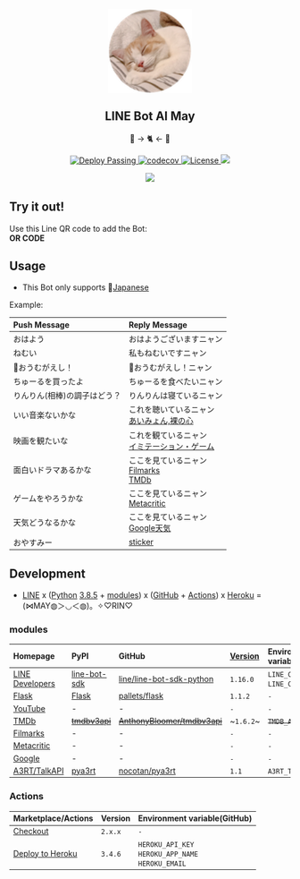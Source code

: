 <p align="center">
  <img src="https://raw.githubusercontent.com/ghsable/aimay/master/README/may.png" width="150" height="150" align="center" alt="may">
  <h2 align="center">LINE Bot AI May</h2>
  <p align="center">🤖 -> 🐈 <- 🧠</p>
</p>
  <p align="center">
    <a href="https://github.com/ghsable/aimay/actions">
      <img alt="Deploy Passing" src="https://github.com/ghsable/aimay/workflows/Deploy/badge.svg">
    </a>
    <a href="https://codecov.io/gh/ghsable/aimay">
      <img alt="codecov" src="https://codecov.io/gh/ghsable/aimay/branch/master/graph/badge.svg">
    </a>
    <a href="https://github.com/ghsable/aimay/issues">
      <img alt="License" src="https://img.shields.io/github/issues/ghsable/aimay?color=0088ff">
    </a>
    <a href="https://app.fossa.com/projects/git%2Bgithub.com%2Fghsable%2Faimay?ref=badge_shield" alt="FOSSA Status">
      <img src="https://app.fossa.com/api/projects/git%2Bgithub.com%2Fghsable%2Faimay.svg?type=shield">
    </a>
  </p>
  <p align="center">
    <a href="https://app.fossa.com/projects/git%2Bgithub.com%2Fghsable%2Faimay?ref=badge_large" alt="FOSSA Status">
      <img src="https://app.fossa.com/api/projects/git%2Bgithub.com%2Fghsable%2Faimay.svg?type=large">
    </a>
  </p>

## Try it out!
Use this Line QR code to add the Bot:  
**OR CODE**

## Usage
* This Bot only supports 🗾[Japanese](https://en.wikipedia.org/wiki/Japanese_language)

Example:

| Push Message | Reply Message |
| :--- | :--- |
| おはよう | おはようございますニャン |
| ねむい | 私もねむいですニャン |
| 🦜おうむがえし！ | 🦜おうむがえし！ニャン |
| ちゅーるを買ったよ | ちゅーるを食べたいニャン |
| りんりん(相棒)の調子はどう？ | りんりんは寝ているニャン |
| いい音楽ないかな | これを聴いているニャン<br>[あいみょん,裸の心](https://www.youtube.com/watch?v=yOAwvRmVIyo) |
| 映画を観たいな | これを観ているニャン<br>[イミテーション・ゲーム](https://filmarks.com/movies/57847) |
| 面白いドラマあるかな | ここを見ているニャン<br>[Filmarks](https://filmarks.com/list-drama/trend)<br>[TMDb](https://www.themoviedb.org/tv?language=ja) |
| ゲームをやろうかな | ここを見ているニャン<br>[Metacritic](https://www.metacritic.com/game) |
| 天気どうなるかな | ここを見ているニャン<br>[Google天気](https://www.google.co.jp/search?q=天気) |
| おやすみー | [sticker](https://developers.line.biz/media/messaging-api/sticker_list.pdf) |

## Development
* [LINE](https://line.me/ja/) x ([Python](https://www.python.org/) [3.8.5](https://github.com/ghsable/aimay/blob/master/runtime.txt) + [modules](#modules)) x ([GitHub](https://github.com/) + [Actions](#actions)) x [Heroku](https://jp.heroku.com/) = (⋈MAY◍＞◡＜◍)。✧♡RIN♡

### modules

| Homepage                                                         | PyPI                                                   | GitHub                                                                      | [Version](https://github.com/ghsable/aimay/blob/master/requirements.txt) | Environment variable(Heroku)                         |
| :---                                                             | :---                                                   | :---                                                                        | :---                                                                     | :---                                                 |
| [LINE Developers](https://developers.line.biz/ja/)               | [line-bot-sdk](https://pypi.org/project/line-bot-sdk/) | [line/line-bot-sdk-python](https://github.com/line/line-bot-sdk-python)     | `1.16.0`                                                                 | `LINE_CHANNEL_ACCESS_TOKEN`<br>`LINE_CHANNEL_SECRET` |
| [Flask](https://flask.palletsprojects.com/en/1.1.x/)             | [Flask](https://pypi.org/project/Flask/)               | [pallets/flask](https://github.com/pallets/flask)                           | `1.1.2`                                                                  | `-`                                                  |
| [YouTube](https://www.youtube.com/?gl=JP)                        | -                                                      | -                                                                           | `-`                                                                      | `-`                                                  |
| [TMDb](https://www.themoviedb.org/?language=ja)                  | ~~[tmdbv3api](https://pypi.org/project/tmdbv3api/)~~   | ~~[AnthonyBloomer/tmdbv3api](https://github.com/AnthonyBloomer/tmdbv3api)~~ | ~`1.6.2`~                                                                | ~~`TMDB_API_KEY`~~                                   |
| [Filmarks](https://filmarks.com/)                                | -                                                      | -                                                                           | `-`                                                                      | `-`                                                  |
| [Metacritic](https://www.metacritic.com/game)                    | -                                                      | -                                                                           | `-`                                                                      | `-`                                                  |
| [Google](https://www.google.com/)                                | -                                                      | -                                                                           | `-`                                                                      | `-`                                                  |
| [A3RT/TalkAPI](https://a3rt.recruit-tech.co.jp/product/talkAPI/) | [pya3rt](https://pypi.org/project/pya3rt/)             | [nocotan/pya3rt](https://github.com/nocotan/pya3rt)                         | `1.1`                                                                    | `A3RT_TALKAPI_APIKEY`                                |

### Actions
| Marketplace/Actions                                                         | Version  | Environment variable(GitHub)                            |
| :---                                                                        | :---     | :---                                                    |
| [Checkout](https://github.com/marketplace/actions/checkout)                 | `2.x.x`  | `-`                                                     |
| [Deploy to Heroku](https://github.com/marketplace/actions/deploy-to-heroku) | `3.4.6`  | `HEROKU_API_KEY`<br>`HEROKU_APP_NAME`<br>`HEROKU_EMAIL` |
